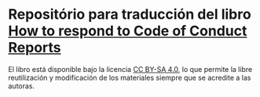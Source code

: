 # Repositório para traducción del libro [How to respond to Code of Conduct Reports](https://frameshiftconsulting.com/resources/code-of-conduct-book/)

El libro está disponible bajo la licencia [CC BY-SA 4.0](https://creativecommons.org/licenses/by-sa/4.0/), lo que permite la libre reutilización y modificación de los materiales siempre que se acredite a las autoras.
